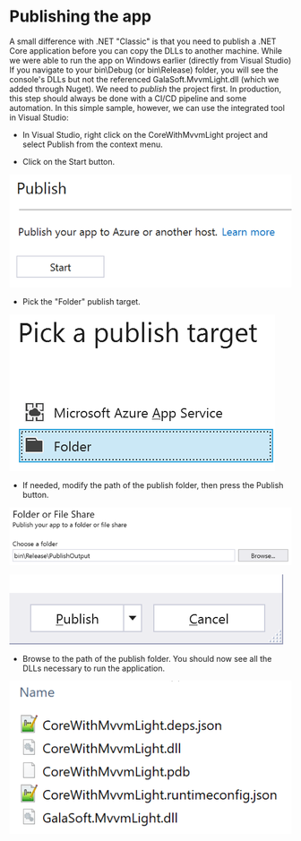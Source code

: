 # Publishing the app

A small difference with .NET "Classic" is that you need to publish a .NET Core application before you can copy the DLLs to another machine. While we were able to run the app on Windows earlier (directly from Visual Studio) If you navigate to your bin\Debug (or bin\Release) folder, you will see the console's DLLs but not the referenced GalaSoft.MvvmLight.dll (which we added through Nuget). We need to *publish* the project first. In production, this step should always be done with a CI/CD pipeline and some automation. In this simple sample, however, we can use the integrated tool in Visual Studio:

- In Visual Studio, right click on the CoreWithMvvmLight project and select Publish from the context menu.

- Click on the Start button.

![Starting publish](./Img/2018-04-04_10-31-17.png)

- Pick the "Folder" publish target.

![Folder publish target](./Img/2018-04-04_10-33-26.png)

- If needed, modify the path of the publish folder, then press the Publish button.

![Path of the publish folder](./Img/2018-04-04_10-34-27.png)

![Publish button](./Img/2018-04-04_10-35-15.png)

- Browse to the path of the publish folder. You should now see all the DLLs necessary to run the application.

![Output DLLs](./Img/2018-04-04_10-37-12.png)

